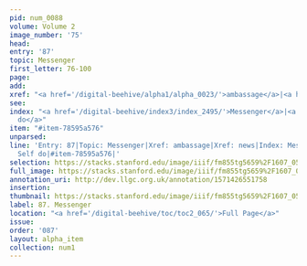 ```yaml
---
pid: num_0088
volume: Volume 2
image_number: '75'
head: 
entry: '87'
topic: Messenger
first_letter: 76-100
page: 
add: 
xref: "<a href='/digital-beehive/alpha1/alpha_0023/'>ambassage</a>|<a href='/digital-beehive/alpha3/alpha_0639/'>news</a>"
see: 
index: "<a href='/digital-beehive/index3/index_2495/'>Messenger</a>|<a href='/digital-beehive/index4/index_3614/'>Self
  do</a>"
item: "#item-78595a576"
unparsed: 
line: 'Entry: 87|Topic: Messenger|Xref: ambassage|Xref: news|Index: Messenger|Index:
  Self do|#item-78595a576|'
selection: https://stacks.stanford.edu/image/iiif/fm855tg5659%2F1607_0542/295,3076,3038,489/full/0/default.jpg
full_image: https://stacks.stanford.edu/image/iiif/fm855tg5659%2F1607_0542/full/full/0/default.jpg
annotation_uri: http://dev.llgc.org.uk/annotation/1571426551758
insertion: 
thumbnail: https://stacks.stanford.edu/image/iiif/fm855tg5659%2F1607_0542/295,3076,600,180/250,/0/default.jpg
label: 87. Messenger
location: "<a href='/digital-beehive/toc/toc2_065/'>Full Page</a>"
issue: 
order: '087'
layout: alpha_item
collection: num1
---
```

